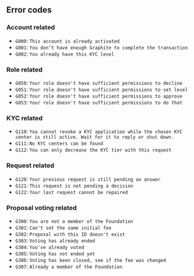 ## Error codes

### Account related
- `G000`: `This account is already activated`
- `G001`: `You don’t have enough Graphite to complete the transaction`
- `G002`: `You already have this KYC level`

### Role related
- `G050`: `Your role doesn't have sufficient permissions to decline`
- `G051`: `Your role doesn't have sufficient permissions to set level`
- `G052`: `Your role doesn't have sufficient permissions to approve`
- `G053`: `Your role doesn't have sufficient permissions to do that`

### KYC related
- `G110`: `You cannot revoke a KYC application while the chosen KYC center is still active. Wait for it to reply or shut down.`
- `G111`: `No KYC centers can be found`
- `G112`: `You can only decrease the KYC tier with this request`


### Request related
- `G120`: `Your previous request is still pending an answer`
- `G121`: `This request is not pending a decision`
- `G122`: `Your last request cannot be repaired`

### Proposal voting related
- `G300`: `You are not a member of the Foundation`
- `G301`: `Can't set the same initial fee`
- `G302`: `Proposal with this ID doesn't exist`
- `G303`: `Voting has already ended`
- `G304`: `You've already voted`
- `G305`: `Voting has not ended yet`
- `G306`: `Voting has been closed, see if the fee was changed`
- `G307`: `Already a member of the Foundation`
